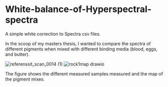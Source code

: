# White-balance-of-Hyperspectral-spectra
A simple white correction to Spectra csv files.

In the scoop of my masters thesis, I wanted to compare the spectra of different pigments when mixed with different binding media (blood, eggs, and butter).

![referenssit_scan_0014 (1)](https://github.com/YasminaDjelil/White-balance-of-Hyperspectral-spectra/assets/97749412/5e0d25d0-ba0e-4932-a259-1a50ca08d499)
![rock1map drawio](https://github.com/YasminaDjelil/White-balance-of-Hyperspectral-spectra/assets/97749412/cbef4621-6f81-42f2-98ae-bb2f366f72eb)


The figure shows the different measured samples measured and the map of the pigment mixes.
